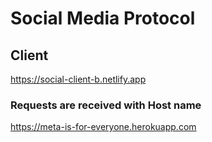 # Social Media Protocol

## Client
https://social-client-b.netlify.app

### Requests are received with Host name
https://meta-is-for-everyone.herokuapp.com
